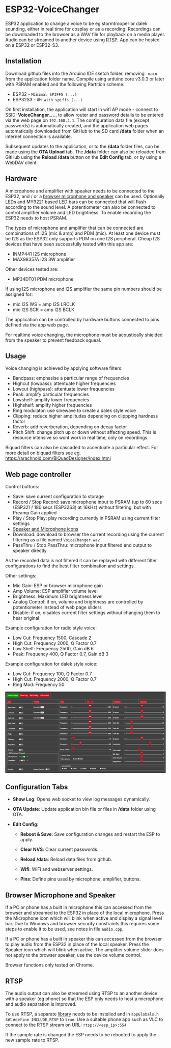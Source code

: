 # ESP32-VoiceChanger

ESP32 application to change a voice to be eg stormtrooper or dalek sounding, either in real time for cosplay or as a recording. Recordings can be downloaded to the browser as a WAV file for playback on a media player. Audio can be streamed to another device using [RTSP](#rtsp).
App can be hosted on a ESP32 or ESP32-S3.


## Installation

Download github files into the Arduino IDE sketch folder, removing `-main` from the application folder name.
Compile using arduino core v3.0.3 or later with PSRAM enabled and the following Partition scheme:
* ESP32 - `Minimal SPIFFS (...)`
* ESP32S3 - `8M with spiffs (...)`

On first installation, the application will start in wifi AP mode - connect to SSID: **VoiceChanger_...**, to allow router and password details to be entered via the web page on `192.168.4.1`. The configuration data file (except passwords) is automatically created, and the application web pages automatically downloaded from GitHub to the SD card **/data** folder when an internet connection is available.

Subsequent updates to the application, or to the **/data** folder files, can be made using the **OTA Upload** tab. The **/data** folder can also be reloaded from GitHub using the **Reload /data** button on the **Edit Config** tab, or by using a WebDAV client.


## Hardware

A microphone and amplifier with speaker needs to be connected to the ESP32, and / or a [browser microphone and speaker](#browser-microphone-and-speaker) can be used.
Optionally LEDs and MY9221 based LED bars can be connected that will flash according to the sound level.
A potentiometer can also be connected to control amplifier volume and LED brightness.
To enable recording the ESP32 needs to host PSRAM.

The types of microphone and amplifier that can be connected are combinations of I2S (mic & amp) and PDM (mic).
At least one device must be I2S as the ESP32 only supports PDM on one I2S peripheral. 
Cheap I2S devices that have been successfully tested with this app are:
* INMP441 I2S microphone
* MAX98357A I2S 3W amplifier

Other devices tested are:
* MP34DT01 PDM microphone

If using I2S microphone and I2S amplifier the same pin numbers should be assigned for:
* mic I2S WS = amp I2S LRCLK 
* mic I2S SCK = amp I2S BCLK

The application can be controlled by hardware buttons connected to pins defined via the app web page.

For realtime voice changing, the microphone must be acoustically shielded from the speaker to prevent feedback squeal.


## Usage

Voice changing is achieved by applying software filters:
* Bandpass: emphasise a particular range of frequencies
* Highcut (lowpass): attentuate higher frequencies 
* Lowcut (highpass): attentuate lower frequencies
* Peak: amplify particular frequencies
* Lowshelf: amplify lower frequencies
* Highshelf: amplify higher frequencies
* Ring modulator: use sinewave to create a dalek style voice 
* Clipping: reduce higher amplitudes depending on clippping hardness factor
* Reverb: add reverberation, depending on decay factor
* Pitch Shift: change pitch up or down without affecting speed. This is resource intensive so wont work in real time, only on recordings.

Biquad filters can also be cascaded to accentuate a particular effect. For more detail on biquad filters see eg. https://arachnoid.com/BiQuadDesigner/index.html

## Web page controller

Control buttons:
* Save: save current configuration to storage
* Record / Stop Record: save microphone input to PSRAM (up to 60 secs (ESP32) / 180 secs (ESP32S3) at 16kHz) without filtering, but with Preamp Gain applied
* Play / Stop Play: play recording currently in PSRAM using current filter settings
* [Speaker and Microphone icons](#browser-microphone-and-speaker)
* Download: download to browser the current recording using the current filtering as a file named `VoiceChanger.wav` 
* PassThru / Stop PassThru: microphone input filtered and output to speaker directly

As the recorded data is not filtered it can be replayed with different filter configurations to find the best filter combination and settings.

Other settings:
* Mic Gain: ESP or browser microphone gain
* Amp Volume: ESP amplifier volume level
* Brightness: Maximum LED brightness level
* Analog Control: if on, volume and brightness are controlled by potentiometer instead of web page sliders
* Disable: if on, disables current filter settings without changing them to hear original

Example configuration for radio style voice:  
* Low Cut: Frequency 1500, Cascade 2
* High Cut: Frequency 2000, Q Factor 0.7
* Low Shelf: Frequency 2500, Gain dB 6 
* Peak: Frequency 400, Q Factor 0.7, Gain dB 3  

Example configuration for dalek style voice:  
* Low Cut: Frequency 100, Q Factor 0.7
* High Cut: Frequency 2000, Q Factor 0.7
* Ring Mod: Frequency 50

![image1](extras/VC.png)


## Configuration Tabs

* **Show Log**: Opens web socket to view log messages dynamically.

* **OTA Update**: Update application bin file or files in **/data** folder using OTA.

* **Edit Config**:

  * **Reboot & Save**: Save configuration changes and restart the ESP to apply.

  * **Clear NVS**: Clear current passwords.

  * **Reload /data**: Reload data files from github.

  * **Wifi**: WiFi and webserver settings.

  * **Pins**: Define pins used by microphone, amplifier, buttons.


## Browser Microphone and Speaker

If a PC or phone has a built in microphone this can accessed from the browser and streamed to the ESP32 in place of the local microphone. Press the Microphone icon which will blink when active and display a signal level bar. Due to Windows and browser security constraints this requires some steps to enable it to be used, see notes in file `audio.cpp`.

If a PC or phone has a built in speaker this can accessed from the browser to play audio from the ESP32 in place of the local speaker. Press the Speaker icon which will blink when active. The amplifier volume slider does not apply to the browser speaker, use the device volume control.  

Browser functions only tested on Chrome.

## RTSP

The audio output can also be streamed using RTSP to an another device with a speaker (eg phone) so that the ESP only needs to host a microphone and audio separation is improved.  

To use RTSP, a separate [library](https://github.com/rjsachse/ESP32-RTSPServer) needs to be installed and in `appGlobals.h` set `#define INCLUDE_RTSP` to `true`.
Use a suitable phone app such as VLC to connect to the RTSP stream on URL: `rtsp://<esp_ip>:554`  

If the sample rate is changed the ESP needs to be rebooted to apply the new sample rate to RTSP.



